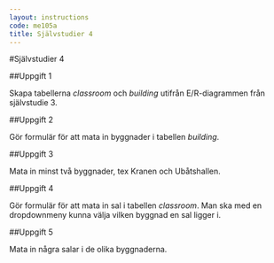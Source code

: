 ```yaml
---
layout: instructions
code: me105a
title: Självstudier 4
---
```


<style>
table {border-collapse: collapse;font-size:smaller}
th, td {border: 1px solid #BBBBBB}
th, td {text-align:left}
th, td {padding: 6px;}
</style>

#Självstudier 4

##Uppgift 1 

Skapa tabellerna *classroom* och *building* utifrån E/R-diagrammen från självstudie 3.

##Uppgift 2

Gör formulär för att mata in byggnader i tabellen *building*.

##Uppgift 3

Mata in minst två byggnader, tex Kranen och Ubåtshallen.

##Uppgift 4

Gör formulär för att mata in sal i tabellen *classroom*. Man ska med en dropdownmeny kunna välja vilken byggnad en sal ligger i. 

##Uppgift 5

Mata in några salar i de olika byggnaderna. 


